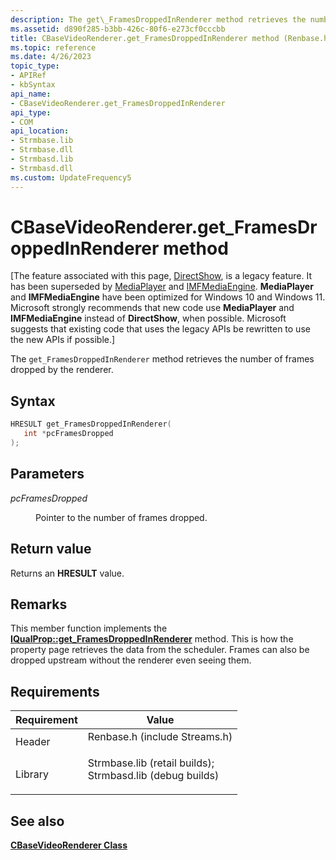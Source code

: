 ```yaml
---
description: The get\_FramesDroppedInRenderer method retrieves the number of frames dropped by the renderer.
ms.assetid: d890f285-b3bb-426c-80f6-e273cf0cccbb
title: CBaseVideoRenderer.get_FramesDroppedInRenderer method (Renbase.h)
ms.topic: reference
ms.date: 4/26/2023
topic_type: 
- APIRef
- kbSyntax
api_name: 
- CBaseVideoRenderer.get_FramesDroppedInRenderer
api_type: 
- COM
api_location: 
- Strmbase.lib
- Strmbase.dll
- Strmbasd.lib
- Strmbasd.dll
ms.custom: UpdateFrequency5
---
```


# CBaseVideoRenderer.get\_FramesDroppedInRenderer method

\[The feature associated with this page, [DirectShow](/windows/win32/directshow/directshow), is a legacy feature. It has been superseded by [MediaPlayer](/uwp/api/Windows.Media.Playback.MediaPlayer) and [IMFMediaEngine](/windows/win32/api/mfmediaengine/nn-mfmediaengine-imfmediaengine). **MediaPlayer** and **IMFMediaEngine** have been optimized for Windows 10 and Windows 11. Microsoft strongly recommends that new code use **MediaPlayer** and **IMFMediaEngine** instead of **DirectShow**, when possible. Microsoft suggests that existing code that uses the legacy APIs be rewritten to use the new APIs if possible.\]

The `get_FramesDroppedInRenderer` method retrieves the number of frames dropped by the renderer.

## Syntax


```C++
HRESULT get_FramesDroppedInRenderer(
   int *pcFramesDropped
);
```



## Parameters

<dl> <dt>

*pcFramesDropped* 
</dt> <dd>

Pointer to the number of frames dropped.

</dd> </dl>

## Return value

Returns an **HRESULT** value.

## Remarks

This member function implements the [**IQualProp::get\_FramesDroppedInRenderer**](/previous-versions/windows/desktop/api/Amvideo/nf-amvideo-iqualprop-get_framesdroppedinrenderer) method. This is how the property page retrieves the data from the scheduler. Frames can also be dropped upstream without the renderer even seeing them.

## Requirements



| Requirement | Value |
|--------------------|--------------------------------------------------------------------------------------------------------------------------------------------------------------------------------------------|
| Header<br/>  | <dl> <dt>Renbase.h (include Streams.h)</dt> </dl>                                                                                   |
| Library<br/> | <dl> <dt>Strmbase.lib (retail builds); </dt> <dt>Strmbasd.lib (debug builds)</dt> </dl> |



## See also

<dl> <dt>

[**CBaseVideoRenderer Class**](cbasevideorenderer.md)
</dt> </dl>

 

 




